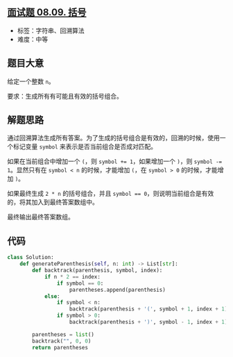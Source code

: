 ## [面试题 08.09. 括号](https://leetcode-cn.com/problems/bracket-lcci/)

- 标签：字符串、回溯算法
- 难度：中等

## 题目大意

给定一个整数 `n`。

要求：生成所有有可能且有效的括号组合。

## 解题思路

通过回溯算法生成所有答案。为了生成的括号组合是有效的，回溯的时候，使用一个标记变量 `symbol` 来表示是否当前组合是否成对匹配。

如果在当前组合中增加一个 `(`，则 `symbol += 1`，如果增加一个 `)`，则 `symbol -= 1`。显然只有在 `symbol < n` 的时候，才能增加 `(`，在 `symbol > 0` 的时候，才能增加 `)`。

如果最终生成 `2 * n` 的括号组合，并且 `symbol == 0`，则说明当前组合是有效的，将其加入到最终答案数组中。

最终输出最终答案数组。

## 代码

```Python
class Solution:
    def generateParenthesis(self, n: int) -> List[str]:
        def backtrack(parenthesis, symbol, index):
            if n * 2 == index:
                if symbol == 0:
                    parentheses.append(parenthesis)
            else:
                if symbol < n:
                    backtrack(parenthesis + '(', symbol + 1, index + 1)
                if symbol > 0:
                    backtrack(parenthesis + ')', symbol - 1, index + 1)

        parentheses = list()
        backtrack("", 0, 0)
        return parentheses
```

